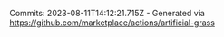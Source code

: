 Commits: 2023-08-11T14:12:21.715Z - Generated via https://github.com/marketplace/actions/artificial-grass
<br>
